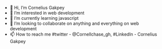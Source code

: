 - 👋 Hi, I’m Cornelius Gakpey
- 👀 I’m interested in web development
- 🌱 I’m currently learning javascript
- 💞️ I’m looking to collaborate on anything and everything on web development
- 📫 How to reach me #twitter - @Cornellchase_gh, #LinkedIn - Cornelius Gakpey

<!---
Cornell-Chase/Cornell-Chase is a ✨ special ✨ repository because its `README.md` (this file) appears on your GitHub profile.
You can click the Preview link to take a look at your changes.
--->
